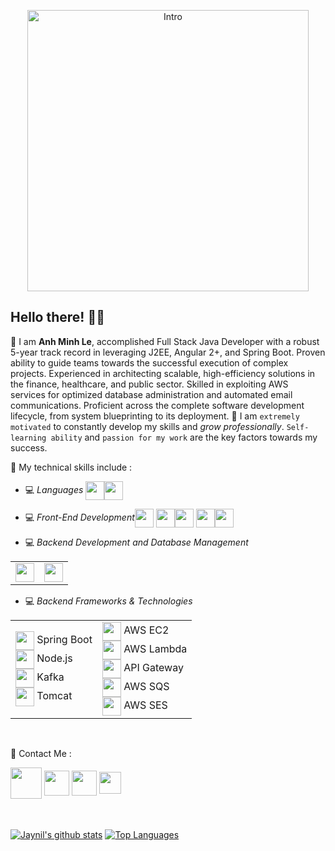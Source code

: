 
<p align="center"><img width="450" height="450" src="https://user-images.githubusercontent.com/37564253/101704526-9236fc00-3a4a-11eb-8744-a212ec58e037.jpg" alt="Intro" /></p>
 


## Hello there! 👋🏻

📌 I am **Anh Minh Le**, accomplished Full Stack Java Developer with a robust 5-year track record in leveraging J2EE, Angular 2+, and Spring Boot. Proven ability to guide teams towards the successful execution of complex projects. Experienced in architecting scalable, high-efficiency solutions in the finance, healthcare, and public sector. Skilled in exploiting AWS services for optimized database administration and automated email communications. Proficient across the complete software development lifecycle, from system blueprinting to its deployment.
📌 I am `extremely motivated` to constantly develop my skills and *grow professionally*. `Self-learning ability` and `passion for my work` are the key factors towards my success.


📌 My technical skills include :

 <!-- - 💻 *Languages* (**`Java, Python)-->
 - 💻 *Languages*   <img align="center" height="30" src="https://img.icons8.com/color/144/000000/java-coffee-cup-logo.png"/><img align="center" height="30" src="https://img.icons8.com/color/144/000000/python.png"/> 

 - 💻 *Front-End Development*<img align="center" height="30" src="https://img.icons8.com/color/144/000000/html-5.png"/> <img align="center" height="30" src="https://img.icons8.com/color/144/000000/css3.png"/><img align="center" height="30" src="https://img.icons8.com/color/144/000000/javascript.png"/> <img align="center" height="30" src="https://img.icons8.com/color/144/000000/typescript.png"/><img align="center" height="30" src="https://img.icons8.com/ultraviolet/480/000000/react.png"/> 

 - 💻 *Backend Development and Database Management*
<table>
  <tr>
    <!-- First Column for General Technologies -->
    <td>
<img align="center" height="30" src="https://img.icons8.com/color/144/000000/firebase.png"/>
    </td>
   <td>
    <img align="center" height="30" src="https://img.icons8.com/ios-filled/100/000000/mysql-logo.png"/> 
   </td>
  </tr>
</table>
   


- 💻 *Backend Frameworks & Technologies*
  
<table>
  <tr>
    <!-- First Column for General Technologies -->
    <td>
      <img align="center" height="30" src="https://img.icons8.com/color/48/000000/spring-logo.png"/> Spring Boot<br>
      <img align="center" height="30" src="https://img.icons8.com/color/48/000000/nodejs.png"/> Node.js<br>
      <img align="center" height="30" src="https://cdn.icon-icons.com/icons2/2699/PNG/512/apache_kafka_vertical_logo_icon_169585.png"/> Kafka<br>
      <img align="center" height="30" src="https://img.icons8.com/color/48/000000/tomcat.png"/> Tomcat
    </td>
    <!-- Second Column for AWS Services -->
    <td>
      <img align="center" height="30" src="https://miro.medium.com/v2/resize:fit:360/1*h78te1Nr-bUgqCtmFylC_g.png"/> AWS EC2<br>
      <img align="center" height="30" src="https://www.gliffy.com/sites/default/files/image/2020-06/AWS-Lambda_Lambda-Function_dark-bg_0.png"/> AWS Lambda<br>
      <img align="center" height="30" src="https://static-00.iconduck.com/assets.00/aws-api-gateway-icon-423x512-70e4i3mi.png"/> API Gateway<br>
      <img align="center" height="30" src="https://static-00.iconduck.com/assets.00/aws-sqs-simple-queue-service-icon-424x512-lkqfmttm.png"/> AWS SQS<br>
      <img align="center" height="30" src="https://static-00.iconduck.com/assets.00/aws-ses-simple-email-service-icon-1756x2048-8d11fkye.png"/> AWS SES
    </td>
  </tr>
</table>
<br/>

📌 Contact Me :
<!--https://img.shields.io/badge/leetcode-%2300e600.svg?&style=for-the-badge&logo=leetcode&logoColor=black"-->
[<img align="center" height="50" src="https://img.icons8.com/fluent/144/000000/resume-website.png"/>](https://github.com/minhbac333studyus)
[<img align="center" height="40" src="https://img.icons8.com/color/144/000000/linkedin.png"/>](https://www.linkedin.com/in/anh-minh-le-20b85419a/)
[<img align="center" height="40" src="https://img.icons8.com/fluent/144/000000/facebook-new.png"/>](https://www.facebook.com/profile.php?id=100038019172874)
[<img align="center" height="35" src="https://bit.ly/jaynil_leetcode_logo"/>](https://leetcode.com/minhbac333studyus/)
<br/><br/><br/>


<a href="https://github-readme-stats.vercel.app/api?username=minhbac333studyus&show_icons=true&count_private=true&theme=tokyonight"><img align="center" src="https://github-readme-stats.vercel.app/api?username=minhbac333studyus&show_icons=true&count_private=true&include_all_commits=true&line_height=21&cache_seconds=1800&theme=tokyonight" alt="Jaynil's github stats" /></a>
<a href="https://github.com/minhbac333studyus?tab=repositories"><img align="center" src="https://github-readme-stats.vercel.app/api/top-langs/?username=minhbac333studyus&theme=tokyonight&layout=compact" alt="Top Languages"/></a>

